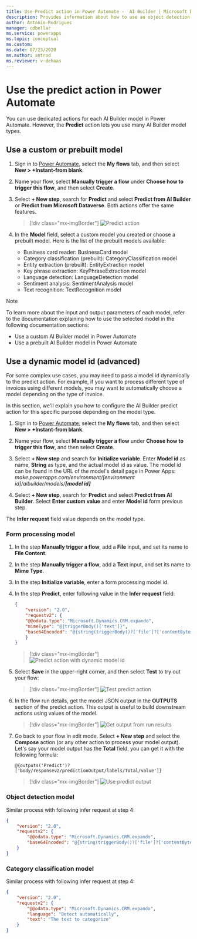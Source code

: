 ```yaml
---
title: Use Predict action in Power Automate -  AI Builder | Microsoft Docs
description: Provides information about how to use an object detection model in Power Automate
author: Antonio-Rodrigues
manager: cdbellar
ms.service: powerapps
ms.topic: conceptual
ms.custom: 
ms.date: 07/23/2020
ms.author: antrod
ms.reviewer: v-dehaas
---
```


# Use the predict action in Power Automate


You can use dedicated actions for each AI Builder model in Power Automate. However, the **Predict** action lets you use many AI Builder model types.

## Use a custom or prebuilt model

1. Sign in to [Power Automate](https://flow.microsoft.com/), select the **My flows** tab, and then select **New > +Instant-from blank**.
1. Name your flow, select **Manually trigger a flow** under **Choose how to trigger this flow**, and then select **Create**.
1. Select **+ New step**, search for **Predict** and select **Predict from AI Builder** or **Predict from Microsoft Dataverse**. Both actions offer the same features.

    > [!div class="mx-imgBorder"]
    > ![Predict action](media/predict-action.png "Predict action")

1. In the **Model** field, select a custom model you created or choose a prebuilt model. Here is the list of the prebuilt models available:
   - Business card reader: BusinessCard model
   - Category classification (prebuilt): CategoryClassification model
   - Entity extraction (prebuilt): EntityExtraction model 
   - Key phrase extraction: KeyPhraseExtraction model
   - Language detection: LanguageDetection model
   - Sentiment analysis: SentimentAnalysis model
   - Text recognition: TextRecognition model

>[!NOTE]
>
>To learn more about the input and output parameters of each model, refer to the documentation explaining how to use the selected model in the following documentation sections:
>- Use a custom AI Builder model in Power Automate
>- Use a prebuilt AI Builder model in Power Automate


## Use a dynamic model id (advanced)
For some complex use cases, you may need to pass a model id dynamically to the predict action. For example, if you want to process different type of invoices using different models, you may want to automatically choose a model depending on the type of invoice.

In this section, we'll explain you how to configure the AI Builder predict action for this specific purpose depending on the model type.

1. Sign in to [Power Automate](https://flow.microsoft.com/), select the **My flows** tab, and then select **New > +Instant-from blank**.

1. Name your flow, select **Manually trigger a flow** under **Choose how to trigger this flow**, and then select **Create**.

1. Select **+ New step** and search for **Initialize variable**. Enter **Model id** as name, **String** as type, and the actual model id as value. 
The model id can be found in the URL of the model's detail page in Power Apps: *make.powerapps.com/environment/[environment id]/aibuilder/models/**[model id]*** 

1. Select **+ New step**, search for **Predict** and select **Predict from AI Builder**. Select **Enter custom value** and enter **Model id** form previous step.

The **Infer request** field value depends on the model type.

### Form processing model

1. In the step **Manually trigger a flow**, add a **File** input, and set its name to **File Content**.
1. In the step **Manually trigger a flow**, add a **Text** input, and set its name to **Mime Type**.
1. In the step **Initialize variable**, enter a form processing model id.
1. In the step **Predict**, enter following value in the **Infer request** field:

    ```json
    {
        "version": "2.0",
        "requestv2": {
        "@@odata.type": "Microsoft.Dynamics.CRM.expando",
        "mimeType": "@{triggerBody()['text']}",
        "base64Encoded": "@{string(triggerBody()?['file']?['contentBytes'])}"
        }
    }
    ```

    > [!div class="mx-imgBorder"]
    > ![Predict action with dynamic model id](media/DynModelId-1.png "Predict action with dynamic model id")

1. Select **Save** in the upper-right corner, and then select **Test** to try out your flow:

    > [!div class="mx-imgBorder"]
    > ![Test predict action](media/DynModelId-2.png "Test predict action")

1. In the flow run details, get the model JSON output in the **OUTPUTS** section of the predict action. This output is useful to build downstream actions using values of the model.

    > [!div class="mx-imgBorder"]
    > ![Get output from run results](media/DynModelId-3.png "Get output from run results")

1. Go back to your flow in edit mode. Select  **+ New step** and select the **Compose** action (or any other action to process your model output). Let's say your model output has the **Total** field, you can get it with the following formula:

    ```
    @{outputs('Predict')?['body/responsev2/predictionOutput/labels/Total/value']}
    ```

    > [!div class="mx-imgBorder"]
    > ![Use predict output](media/DynModelId-4.png "Use predict output")


### Object detection model

Similar process with following infer request at step 4:

```json
{
    "version": "2.0",
    "requestv2": {
        "@@odata.type": "Microsoft.Dynamics.CRM.expando",
        "base64Encoded": "@{string(triggerBody()?['file']?['contentBytes'])}"
    }
}
```


### Category classification model

Similar process with following infer request at step 4:

```json
{
    "version": "2.0",
    "requestv2": {
        "@@odata.type": "Microsoft.Dynamics.CRM.expando",
        "language": "Detect automatically",
        "text": "The text to categorize"
    }
}
```
 
 
